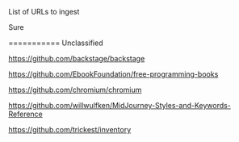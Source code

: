 List of URLs to ingest

Sure






===========
Unclassified

https://github.com/backstage/backstage

https://github.com/EbookFoundation/free-programming-books

https://github.com/chromium/chromium

https://github.com/willwulfken/MidJourney-Styles-and-Keywords-Reference

https://github.com/trickest/inventory
